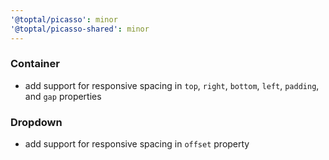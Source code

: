 ```yaml
---
'@toptal/picasso': minor
'@toptal/picasso-shared': minor
---
```


### Container

- add support for responsive spacing in `top`, `right`, `bottom`, `left`, `padding`, and `gap` properties

### Dropdown

- add support for responsive spacing in `offset` property

